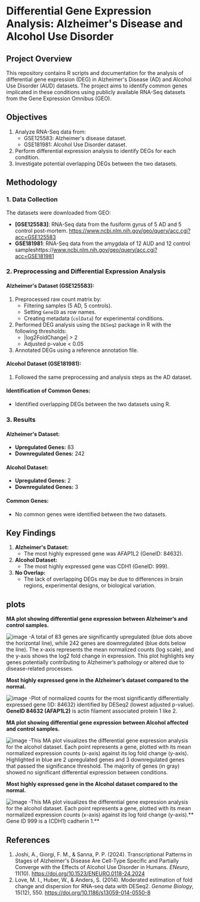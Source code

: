 # Differential Gene Expression Analysis: Alzheimer's Disease and Alcohol Use Disorder

## Project Overview
This repository contains R scripts and documentation for the analysis of differential gene expression (DEG) in Alzheimer's Disease (AD) and Alcohol Use Disorder (AUD) datasets. The project aims to identify common genes implicated in these conditions using publicly available RNA-Seq datasets from the Gene Expression Omnibus (GEO).

## Objectives
1. Analyze RNA-Seq data from:
   - GSE125583: Alzheimer's disease dataset.
   - GSE181981: Alcohol Use Disorder dataset.
2. Perform differential expression analysis to identify DEGs for each condition.
3. Investigate potential overlapping DEGs between the two datasets.

## Methodology
### 1. Data Collection
The datasets were downloaded from GEO:
- **[GSE125583]**: RNA-Seq data from the fusiform gyrus of 5 AD and 5 control post-mortem. https://www.ncbi.nlm.nih.gov/geo/query/acc.cgi?acc=GSE125583
- **GSE181981**: RNA-Seq data from the amygdala of 12 AUD and 12 control sampleshttps://www.ncbi.nlm.nih.gov/geo/query/acc.cgi?acc=GSE181981

### 2. Preprocessing and Differential Expression Analysis
#### Alzheimer's Dataset (GSE125583):
1. Preprocessed raw count matrix by:
   - Filtering samples (5 AD, 5 controls).
   - Setting `GeneID` as row names.
   - Creating metadata (`colData`) for experimental conditions.
2. Performed DEG analysis using the `DESeq2` package in R with the following thresholds:
   - |log2FoldChange| > 2
   - Adjusted p-value < 0.05
3. Annotated DEGs using a reference annotation file.

#### Alcohol Dataset (GSE181981):
1. Followed the same preprocessing and analysis steps as the AD dataset.

#### Identification of Common Genes:
- Identified overlapping DEGs between the two datasets using R.

### 3. Results
#### Alzheimer's Dataset:
- **Upregulated Genes:** 83
- **Downregulated Genes:** 242

#### Alcohol Dataset:
- **Upregulated Genes:** 2
- **Downregulated Genes:** 3

#### Common Genes:
- No common genes were identified between the two datasets.

## Key Findings
1. **Alzheimer's Dataset:**
   - The most highly expressed gene was AFAP1L2 (GeneID: 84632).
2. **Alcohol Dataset:**
   - The most highly expressed gene was CDH1 (GeneID: 999).
3. **No Overlap:**
   - The lack of overlapping DEGs may be due to differences in brain regions, experimental designs, or biological variation.

## plots 
**MA plot showing differential gene expression between Alzheimer’s and control samples.**

![image](https://github.com/user-attachments/assets/574034a4-25c8-4267-aaf0-59927d74a60f)
 -A total of 83 genes are significantly upregulated (blue dots above the horizontal line), while 242 genes are downregulated (blue dots below the line). The x-axis represents the mean normalized counts (log scale), and the y-axis shows the log2 fold change in expression. This plot highlights key genes potentially contributing to Alzheimer’s pathology or altered due to disease-related processes.

 **Most highly expressed gene in the  Alzheimer’s dataset compared to the normal.**

 ![image](https://github.com/user-attachments/assets/e5d6c9c2-5695-4cfe-ae9b-5fc8f077d76b)
-Plot of normalized counts for the most significantly differentially expressed gene (ID: 84632) identified by DESeq2 (lowest adjusted p-value). **GeneID 84632 (AFAP1L2)** is actin filament associated protein 1 like 2.

**MA plot showing differential gene expression between Alcohol affected  and control samples.**

![image](https://github.com/user-attachments/assets/9186df30-3312-4a5e-a614-4cde11a3c686)
-This MA plot visualizes the differential gene expression analysis for the alcohol dataset. Each point represents a gene, plotted with its mean normalized expression counts (x-axis) against its log fold change (y-axis). Highlighted in blue are 2 upregulated genes and 3 downregulated genes that passed the significance threshold. The majority of genes (in gray) showed no significant differential expression between conditions.

**Most highly expressed gene in the  Alcohol dataset compared to the normal.**

![image](https://github.com/user-attachments/assets/ef31442e-e752-417c-83bf-ed34168ab466)
-This MA plot visualizes the differential gene expression analysis for the alcohol dataset. Each point represents a gene, plotted with its mean normalized expression counts (x-axis) against its log fold change (y-axis).** Gene ID 999 is a (CDH1) cadherin 1.**

## References
1. Joshi, A., Giorgi, F. M., & Sanna, P. P. (2024). Transcriptional Patterns in Stages of Alzheimer's Disease Are Cell-Type Specific and Partially Converge with the Effects of Alcohol Use Disorder in Humans. *ENeuro*, 11(10). https://doi.org/10.1523/ENEURO.0118-24.2024
2. Love, M. I., Huber, W., & Anders, S. (2014). Moderated estimation of fold change and dispersion for RNA-seq data with DESeq2. *Genome Biology*, 15(12), 550. https://doi.org/10.1186/s13059-014-0550-8


